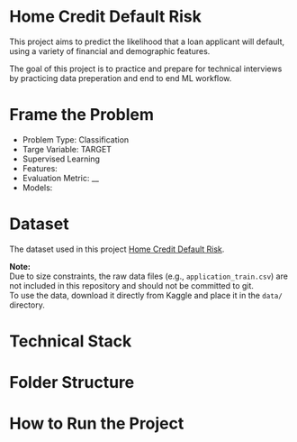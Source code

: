 # Home Credit Default Risk

This project aims to predict the likelihood that a loan applicant will default, using a variety of financial and demographic features. 

The goal of this project is to practice and prepare for technical interviews by practicing data preperation and end to end ML workflow. 

# Frame the Problem

- Problem Type: Classification
- Targe Variable: TARGET
- Supervised Learning
- Features: 
- Evaluation Metric: __
- Models: 

# Dataset

The dataset used in this project
[Home Credit Default Risk](https://www.kaggle.com/competitions/home-credit-default-risk/data).

**Note:**  
Due to size constraints, the raw data files (e.g., `application_train.csv`) are not included in this repository and should not be committed to git.  
To use the data, download it directly from Kaggle and place it in the `data/` directory.

# Technical Stack

<!-- To be completed -->

# Folder Structure

<!-- To be completed -->

# How to Run the Project

<!-- To be completed -->
